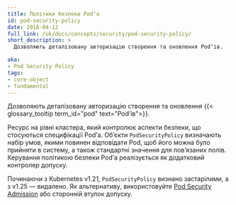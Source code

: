 ```yaml
---
title: Політики безпеки Podʼа
id: pod-security-policy
date: 2018-04-12
full_link: /uk/docs/concepts/security/pod-security-policy/
short_description: >
  Дозволяють деталізовану авторизацію створення та оновлення Podʼів.

aka: 
- Pod Security Policy
tags:
- core-object
- fundamental
---
```


Дозволяють деталізовану авторизацію створення та оновлення {{< glossary_tooltip term_id="pod" text="Podʼів">}}.

<!--more-->

Ресурс на рівні кластера, який контролює аспекти безпеки, що стосуються специфікації Podʼа. Обʼєкти `PodSecurityPolicy` визначають набір умов, якими повинен відповідати Pod, щоб його можна було прийняти в систему, а також стандартні значення для повʼязаних полів. Керування політикою безпеки Podʼа реалізується як додатковий контролер допуску.

Починаючи з Kubernetes v1.21, `PodSecurityPolicy` визнано застарілими, а з v1.25 — видалено. Як альтернативу, використовуйте [Pod Security Admission](/uk/docs/concepts/security/pod-security-admission/) або сторонній втулок допуску.
